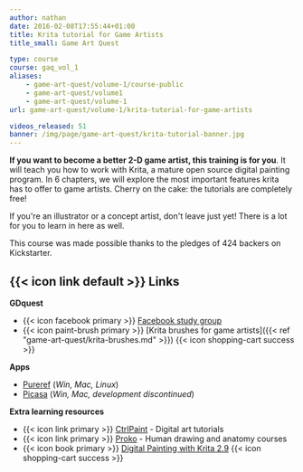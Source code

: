```yaml
---
author: nathan
date: 2016-02-08T17:55:44+01:00
title: Krita tutorial for Game Artists
title_small: Game Art Quest

type: course
course: gaq_vol_1
aliases:
    - game-art-quest/volume-1/course-public
    - game-art-quest/volume1
    - game-art-quest/volume-1
url: game-art-quest/volume-1/krita-tutorial-for-game-artists

videos_released: 51
banner: /img/page/game-art-quest/krita-tutorial-banner.jpg
---
```


**If you want to become a better 2-D game artist, this training is for you**. It will teach you how to work with Krita, a mature open source digital painting program. In 6 chapters, we will explore the most important features krita has to offer to game artists. Cherry on the cake: the tutorials are completely free!

If you're an illustrator or a concept artist, don't leave just yet! There is a lot for you to learn in here as well.

This course was made possible thanks to the pledges of 424 backers on Kickstarter.

<h2>{{< icon link default >}} Links</h2>


**GDquest**

- {{< icon facebook primary >}} [Facebook study group](https://www.facebook.com/groups/GameArtQuest/)
- {{< icon paint-brush primary >}} [Krita brushes for game artists]({{< ref "game-art-quest/krita-brushes.md" >}}) {{< icon shopping-cart success >}}

**Apps**

- [Pureref](http://www.pureref.com/) (_Win, Mac, Linux_)
- [Picasa](https://www.google.com/picasa/) (_Win, Mac, development discontinued_)

**Extra learning resources**

- {{< icon link primary >}} [CtrlPaint](http://www.ctrlpaint.com/library/) - Digital art tutorials
- {{< icon link primary >}} [Proko](https://www.youtube.com/user/ProkoTV) - Human drawing and anatomy courses
- {{< icon book primary >}} [Digital Painting with Krita 2.9](http://louvus.com/) {{< icon shopping-cart success >}}

